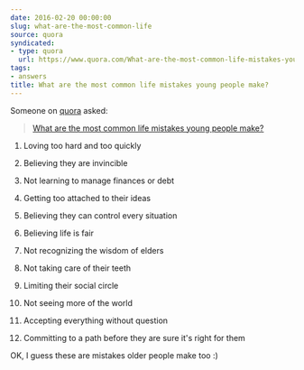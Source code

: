 ```yaml
---
date: 2016-02-20 00:00:00
slug: what-are-the-most-common-life
source: quora
syndicated:
- type: quora
  url: https://www.quora.com/What-are-the-most-common-life-mistakes-young-people-make/answer/Roy-Tang
tags:
- answers
title: What are the most common life mistakes young people make?
---
```


Someone on [quora](https://quora.com) asked:

> [What are the most common life mistakes young people make?](https://www.quora.com/What-are-the-most-common-life-mistakes-young-people-make/answer/Roy-Tang)


1. Loving too hard and too quickly

2. Believing they are invincible

3. Not learning to manage finances or debt

4. Getting too attached to their ideas

5. Believing they can control every situation

6. Believing life is fair

7. Not recognizing the wisdom of elders

8. Not taking care of their teeth

9. Limiting their social circle

10. Not seeing more of the world

11. Accepting everything without question

12. Committing to a path before they are sure it's right for them

OK, I guess these are mistakes older people make too :)
